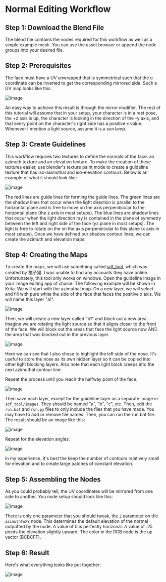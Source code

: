 # Normal Editing Workflow
## Step 1: Download the Blend File
The blend file contains the nodes required for this workflow as well as a simple example mesh. You can use the asset browser or append the node groups into your desired file. 

## Step 2: Prerequisites
The face must have a UV unwrapped that is symmetrical such that the u coordinate can be inverted to get the corresponding mirrored side. Such a UV map looks like this: 

![image](https://user-images.githubusercontent.com/26509702/219269633-fba9676d-19b4-4dab-a816-5940b7a07839.png)

An easy way to achieve this result is through the mirror modifier. The rest of this tutorial will assume that in your setup, your character is in a rest pose, the +z axis is up, the character is looking in the direction of the -y axis, and that every point on the character's right side has a positive x value. Whenever I mention a light source, assume it is a sun lamp. 

## Step 3: Create Guidelines
This workflow requires two textures to define the normals of the face: an azimuth texture and an elevation texture. To make the creation of these textures easier, use blender's texture paint mode to create a guideline texture that has iso-asimuthal and iso-elevation contours. Below is an example of what it should look like:

![image](https://user-images.githubusercontent.com/26509702/219268297-22699331-af40-4398-ad23-3c1276c9e959.png)

The red lines are guide lines for forming the guide lines. The green lines are the shadow lines that occur when the light direction is parallel to the horizontal plane and is free to move on the axis perpendicular to the horzontal plane (the z axis in most setups). The blue lines are shadow lines that occur when the light direction ray is contained in the plane of symmetry between the left and right side of the face (yz plane in most setups). The light is free to rotate on the on the axis perpendicular to this plane (x axis in most setups). Once we have defined our shadow contour lines, we can create the azimuth and elevation maps.

## Step 4: Creating the Maps
To create the maps, we will use something called [sdf_tool](https://drive.google.com/file/d/1lvzZLBC8uet1cokQPCJkV5x7S3OnBY4X/view), which was created by 橘子猫. I was unable to find any accounts they have online. Unfortunately, this tool only works on windows. Open the guideline image in your image editing app of choice. The following example will be shown in Krita. We will start with the azimuthal map. On a new layer, we will select and fill with pure white the side of the face that faces the positive x axis. We will name this layer "a1".

![image](https://user-images.githubusercontent.com/26509702/219270384-b1296c22-f5f9-43c3-ba77-96a5e3858d95.png)


Then, we will create a new layer called "b1" and block out a new area. Imagine we are rotating the light source so that it aligns closer to the front of the face. We will block out the areas that face the light source now AND the area that was blocked out in the previous layer.

![image](https://user-images.githubusercontent.com/26509702/219271149-fa138196-96a3-4d25-89c7-861bd334772b.png)

Here we can see that I also chose to highlight the left side of the nose. It's useful to store the nose as its own hidden layer so it can be copied into other light blocking layers. Also note that each light block creeps into the next azimuthal contour line. 

Repeat the process until you reach the halfway point of the face.

![image](https://user-images.githubusercontent.com/26509702/219271355-743f3787-2009-42e3-a1e6-a36a8be45948.png)


Then save each layer, except for the guideline layer as a separate image in `sdf_tool/images`. They should be named "a", "b", "c", etc. Then, edit the `run.bat` and `run.py` files to only include the files that you have made. You may have to add or remove file names. Then, you can run the run.bat file. The result should be an image like this:

![image](https://user-images.githubusercontent.com/26509702/219271725-07ea73ee-54df-4b9a-878e-d86441d59846.png)

Repeat for the elevation angles:

![image](https://user-images.githubusercontent.com/26509702/219271826-54a6770f-277f-4027-9ffe-d9a9e87898ee.png)


In my experience, it's best the keep the number of contours relatively small for elevation and to create large patches of constant elevation. 

## Step 5: Assembling the Nodes
As you could probably tell, the UV coordinates will be mirrored from one side to another. You node setup should look like this:

![image](https://user-images.githubusercontent.com/26509702/219272393-0018db21-7ad4-4f56-bb77-abc386301df0.png)


There is only one parameter that you should tweak, the `Z` parameter on the `azimuthToXY` node. This determines the default elevation of the normal outputted by the node. A value of 0 is perfectly horizonal. A value of .25 points the elevation slightly upward. The color in the RGB node is the up vector (BCBCFF).

## Step 6: Result
Here's what everything looks like put together:


![image](https://user-images.githubusercontent.com/26509702/219272795-a391e54a-10fe-4738-9090-45ad4deb76ef.png)



